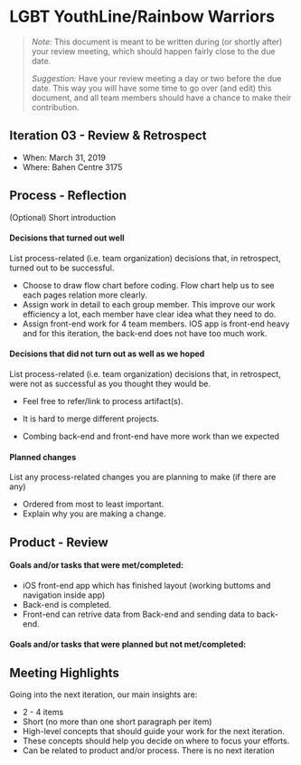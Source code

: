 # LGBT YouthLine/Rainbow Warriors

 > _Note:_ This document is meant to be written during (or shortly after) your review meeting, which should happen fairly close to the due date.      
 >      
 > _Suggestion:_ Have your review meeting a day or two before the due date. This way you will have some time to go over (and edit) this document, and all team members should have a chance to make their contribution.


## Iteration 03 - Review & Retrospect

 * When: March 31, 2019
 * Where: Bahen Centre 3175

## Process - Reflection

(Optional) Short introduction

#### Decisions that turned out well

List process-related (i.e. team organization) decisions that, in retrospect, turned out to be successful.


* Choose to draw flow chart before coding. Flow chart help us to see each pages relation more clearly.
 * Assign work in detail to each group member. This improve our work efficiency a lot, each member have clear idea what they need to do.
 * Assign front-end work for 4 team members. IOS app is front-end heavy and for this iteration, the back-end does not have too much work.
#### Decisions that did not turn out as well as we hoped

List process-related (i.e. team organization) decisions that, in retrospect, were not as successful as you thought they would be.

 * Feel free to refer/link to process artifact(s).

 * It is hard to merge different projects. 
 * Combing back-end and front-end have more work than we expected

#### Planned changes

List any process-related changes you are planning to make (if there are any)

 * Ordered from most to least important.
 * Explain why you are making a change.


## Product - Review



#### Goals and/or tasks that were met/completed:

 * iOS front-end app which has finished layout (working buttoms and navigation inside app) 
 * Back-end is completed.
 * Front-end can retrive data from Back-end and sending data to back-end.
 
#### Goals and/or tasks that were planned but not met/completed:


## Meeting Highlights

Going into the next iteration, our main insights are:

 * 2 - 4 items
 * Short (no more than one short paragraph per item)
 * High-level concepts that should guide your work for the next iteration.
 * These concepts should help you decide on where to focus your efforts.
 * Can be related to product and/or process.
There is no next iteration
